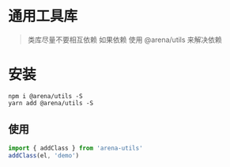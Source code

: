 # 通用工具库

> 类库尽量不要相互依赖 如果依赖 使用 @arena/utils 来解决依赖

# 安装

```shell
npm i @arena/utils -S
yarn add @arena/utils -S
```

## 使用

```js
import { addClass } from 'arena-utils'
addClass(el, 'demo')
```
